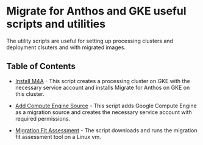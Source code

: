 # Migrate for Anthos and GKE useful scripts and utilities

The utility scripts are useful for setting up processing clusters and deployment clsuters and with migrated images. 

## Table of Contents
* [Install M4A](install_m4a.sh) - This script creates a processing cluster on GKE with the necessary service account and installs Migrate for Anthos on GKE on this cluster.

* [Add Compute Engine Source](add_ce_source.sh) - This script adds Google Compute Engine as a migration source and creates the necessary service account with required permissions.

* [Migration Fit Assessment](assess_mfit.sh) - The script downloads and runs the migration fit assessment tool on a Linux vm. 